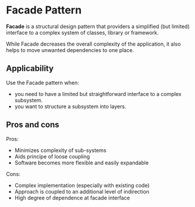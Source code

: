 # Facade Pattern

**Facade** is a structural design pattern that providers a simplified (but limited) interface to a complex system of classes, library or framework.

While Facade decreases the overall complexity of the application, it also helps to move unwanted dependencies to one place.

## Applicability

Use the Facade pattern when:

- you need to have a limited but straightforward interface to a complex subsystem.
- you want to structure a subsystem into layers.


## Pros and cons

Pros:

- Minimizes complexity of sub-systems
- Aids principe of loose coupling
- Software becomes more flexible and easily expandable

Cons:

- Complex implementation (especially with existing code)
- Approach is coupled to an additional level of indirection
- High degree of dependence at facade interface 

